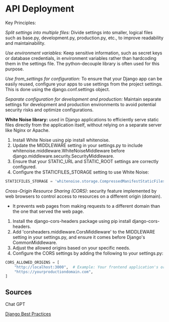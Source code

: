# API Deployment

Key Principles:

*Split settings into multiple files:* Divide settings into smaller, logical files such as base.py, development.py, production.py, etc., to improve readability and maintainability.

*Use environment variables:* Keep sensitive information, such as secret keys or database credentials, in environment variables rather than hardcoding them in the settings file. The python-decouple library is often used for this purpose.

*Use from_settings for configuration:* To ensure that your Django app can be easily reused, configure your apps to use settings from the project settings. This is done using the django.conf.settings object.

*Separate configuration for development and production:* Maintain separate settings for development and production environments to avoid potential security risks and optimize configurations.

**White Noise library:** used in Django applications to efficiently serve static files directly from the application itself, without relying on a separate server like Nginx or Apache.  

1. Install White Noise using pip install whitenoise.
1. Update the MIDDLEWARE setting in your settings.py to include whitenoise.middleware.WhiteNoiseMiddleware before django.middleware.security.SecurityMiddleware.
1. Ensure that your STATIC_URL and STATIC_ROOT settings are correctly configured.
1. Configure the STATICFILES_STORAGE setting to use White Noise:

```python
STATICFILES_STORAGE = 'whitenoise.storage.CompressedManifestStaticFilesStorage'
```

*Cross-Origin Resource Sharing (CORS)*: security feature implemented by web browsers to control access to resources on a different origin (domain). 

- It prevents web pages from making requests to a different domain than the one that served the web page.

1. Install the django-cors-headers package using pip install django-cors-headers.
1. Add 'corsheaders.middleware.CorsMiddleware' to the MIDDLEWARE setting in your settings.py, and ensure it comes before Django's CommonMiddleware.
1. Adjust the allowed origins based on your specific needs.
1. Configure the CORS settings by adding the following to your settings.py:

```python
CORS_ALLOWED_ORIGINS = [
    "http://localhost:3000",  # Example: Your frontend application's origin
    "https://yourproductiondomain.com",
]
```

## Sources

Chat GPT

[Django Best Practices](https://djangostars.com/blog/configuring-django-settings-best-practices/)